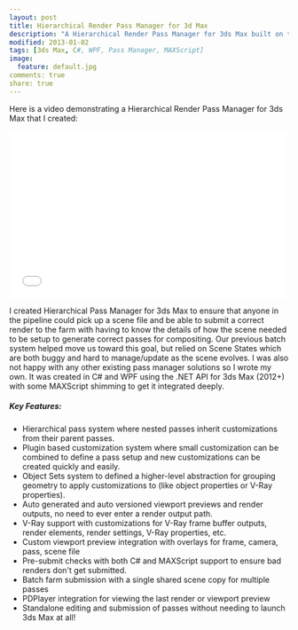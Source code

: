 ```yaml
---
layout: post
title: Hierarchical Render Pass Manager for 3d Max
description: "A Hierarchical Render Pass Manager for 3ds Max built on the 3ds Max .NET API"
modified: 2013-01-02
tags: [3ds Max, C#, WPF, Pass Manager, MAXScript]
image:
  feature: default.jpg
comments: true
share: true
---
```


Here is a video demonstrating a Hierarchical Render Pass Manager for 3ds Max that I created:

<iframe src="//player.vimeo.com/video/83860989?title=0&amp;byline=0&amp;portrait=0&amp;color=c9ff23" width="500" height="302" frameborder="0" webkitallowfullscreen mozallowfullscreen allowfullscreen></iframe>

I created Hierarchical Pass Manager for 3ds Max to ensure that anyone in the pipeline could pick up a scene file and be able to submit a correct render to the farm with having to know the details of how the scene needed to be setup to generate correct passes for compositing. Our previous batch system helped move us toward this goal, but relied on Scene States which are both buggy and hard to manage/update as the scene evolves. I was also not happy with any other existing pass manager solutions so I wrote my own.
It was created in C# and WPF using the .NET API for 3ds Max (2012+) with some MAXScript shimming to get it integrated deeply.

##### Key Features:
- Hierarchical pass system where nested passes inherit customizations from their parent passes.
- Plugin based customization system where small customization can be combined to define a pass setup and new customizations can be created quickly and easily.
- Object Sets system to defined a higher-level abstraction for grouping geometry to apply customizations to (like object properties or V-Ray properties).
- Auto generated and auto versioned viewport previews and render outputs, no need to ever enter a render output path.
- V-Ray support with customizations for V-Ray frame buffer outputs, render elements, render settings, V-Ray properties, etc.
- Custom viewport preview integration with overlays for frame, camera, pass, scene file
- Pre-submit checks with both C# and MAXScript support to ensure bad renders don't get submitted.
- Batch farm submission with a single shared scene copy for multiple passes
- PDPlayer integration for viewing the last render or viewport preview
- Standalone editing and submission of passes without needing to launch 3ds Max at all!